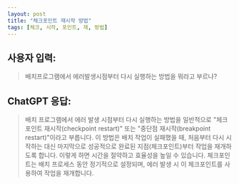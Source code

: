 ```yaml
---
layout: post
title: "체크포인트 재시작 방법"
tags: [체크, 시작, 포인트, 재, 방법]
---
```


## 사용자 입력:
> 배치프로그램에서 에러발생시점부터 다시 실행하는 방법을 뭐라고 부르나?

## ChatGPT 응답:
> 배치 프로그램에서 에러 발생 시점부터 다시 실행하는 방법을 일반적으로 "체크포인트 재시작(checkpoint restart)" 또는 "중단점 재시작(breakpoint restart)"이라고 부릅니다. 이 방법은 배치 작업이 실패했을 때, 처음부터 다시 시작하는 대신 마지막으로 성공적으로 완료된 지점(체크포인트)부터 작업을 재개하도록 합니다. 이렇게 하면 시간을 절약하고 효율성을 높일 수 있습니다. 체크포인트는 배치 프로세스 동안 정기적으로 설정되며, 에러 발생 시 이 체크포인트를 사용하여 작업을 재개합니다.

